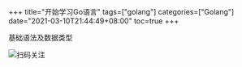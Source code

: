 +++
title="开始学习Go语言"
tags=["golang"]
categories=["Golang"]
date="2021-03-10T21:44:49+08:00"
toc=true
+++

 基础语法及数据类型

![扫码关注](qrcode_for_weixin.jpg)